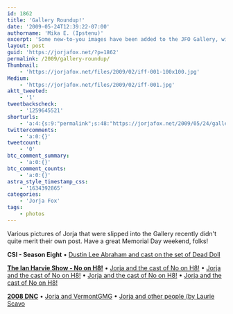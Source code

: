 ```yaml
---
id: 1862
title: 'Gallery Roundup!'
date: '2009-05-24T12:39:22-07:00'
authorname: 'Mika E. (Ipstenu)'
excerpt: 'Some new-to-you images have been added to the JFO Gallery, with many thanks to Ian Harvie and DNC participants!'
layout: post
guid: 'https://jorjafox.net/?p=1862'
permalink: /2009/gallery-roundup/
Thumbnail:
    - 'https://jorjafox.net/files/2009/02/iff-001-100x100.jpg'
Medium:
    - 'https://jorjafox.net/files/2009/02/iff-001.jpg'
aktt_tweeted:
    - '1'
tweetbackscheck:
    - '1259645521'
shorturls:
    - 'a:4:{s:9:"permalink";s:48:"https://jorjafox.net/2009/05/24/gallery-roundup/";s:7:"tinyurl";s:25:"http://tinyurl.com/mlamxm";s:4:"isgd";s:18:"http://is.gd/53f8Z";s:5:"bitly";s:20:"http://bit.ly/8v98ZX";}'
twittercomments:
    - 'a:0:{}'
tweetcount:
    - '0'
btc_comment_summary:
    - 'a:0:{}'
btc_comment_counts:
    - 'a:0:{}'
astra_style_timestamp_css:
    - '1634392865'
categories:
    - 'Jorja Fox'
tags:
    - photos
---
```


Various pictures of Jorja that were slipped into the Gallery recently didn't quite merit their own post. Have a great Memorial Day weekend, folks!

**CSI - Season Eight**
&bull; <a href="https://jorjafox.net/gallery/tv/csi/pub/s08/stills/801-deaddoll_003.jpg">Dustin Lee Abraham and cast on the set of Dead Doll</a>

**<a href="https://jorjafox.net/gallery/pub/political/20081210-noonh8/">The Ian Harvie Show - No on H8!</a>**
&bull; <a href="https://jorjafox.net/gallery/pub/political/20081210-noonh8/noonh8-05.jpg">Jorja and the cast of No on H8!</a>
&bull; <a href="https://jorjafox.net/gallery/pub/political/20081210-noonh8/noonh8-06.jpg">Jorja and the cast of No on H8!</a>
&bull; <a href="https://jorjafox.net/gallery/pub/political/20081210-noonh8/noonh8-07.jpg">Jorja and the cast of No on H8!</a>
&bull; <a href="https://jorjafox.net/gallery/pub/political/20081210-noonh8/noonh8-08.jpg">Jorja and the cast of No on H8!</a>

**<a href="https://jorjafox.net/gallery/pub/political/20080825-dnc/">2008 DNC</a>**
&bull; <a href="https://jorjafox.net/gallery/pub/political/20080825-dnc/dnc-vermontgmg.jpg">Jorja and VermontGMG</a>
&bull; <a href="https://jorjafox.net/gallery/pub/political/20080825-dnc/dnc-unknown02.jpg">Jorja and other people (by Laurie Scavo</a>
